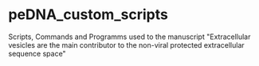 # peDNA_custom_scripts
Scripts, Commands and Programms used to the manuscript "Extracellular vesicles are the main contributor to the non-viral protected extracellular sequence space"

